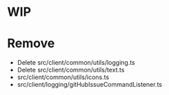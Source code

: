 # WIP


# Remove
* Delete src/client/common/utils/logging.ts
* Delete src/client/common/utils/text.ts
* src/client/common/utils/icons.ts
* src/client/logging/gitHubIssueCommandListener.ts
